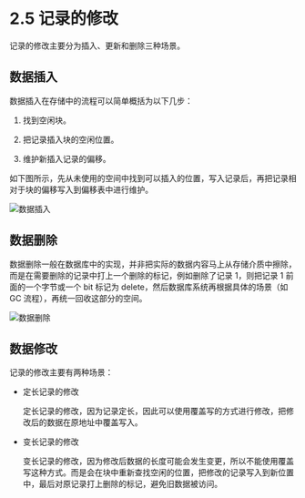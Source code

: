 # 2.5 记录的修改

记录的修改主要分为插入、更新和删除三种场景。

## 数据插入

数据插入在存储中的流程可以简单概括为以下几步：

1. 找到空闲块。

2. 把记录插入块的空闲位置。

3. 维护新插入记录的偏移。

如下图所示，先从未使用的空间中找到可以插入的位置，写入记录后，再把记录相对于块的偏移写入到偏移表中进行维护。

![数据插入](https://obbusiness-private.oss-cn-shanghai.aliyuncs.com/doc/img/kernel-quickstart/V1.0.0/zh-CN/2.database-storage-structure/6.modification-records-01.png)

## 数据删除

数据删除一般在数据库中的实现，并非把实际的数据内容马上从存储介质中擦除，而是在需要删除的记录中打上一个删除的标记，例如删除了记录 1，则把记录 1 前面的一个字节或一个 bit 标记为 delete，然后数据库系统再根据具体的场景（如 GC 流程），再统一回收这部分的空间。

![数据删除](https://obbusiness-private.oss-cn-shanghai.aliyuncs.com/doc/img/kernel-quickstart/V1.0.0/zh-CN/2.database-storage-structure/6.modification-records-02.png)

## 数据修改

记录的修改主要有两种场景：

- 定长记录的修改

  定长记录的修改，因为记录定长，因此可以使用覆盖写的方式进行修改，把修改后的数据在原地址中覆盖写入。

- 变长记录的修改

  变长记录的修改，因为修改后数据的长度可能会发生变更，所以不能使用覆盖写这种方式。而是会在块中重新查找空闲的位置，把修改的记录写入到新位置中，最后对原记录打上删除的标记，避免旧数据被访问。

